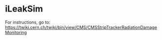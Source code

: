 # iLeakSim

For instructions, go to: https://twiki.cern.ch/twiki/bin/view/CMS/CMSStripTrackerRadiationDamageMonitoring
